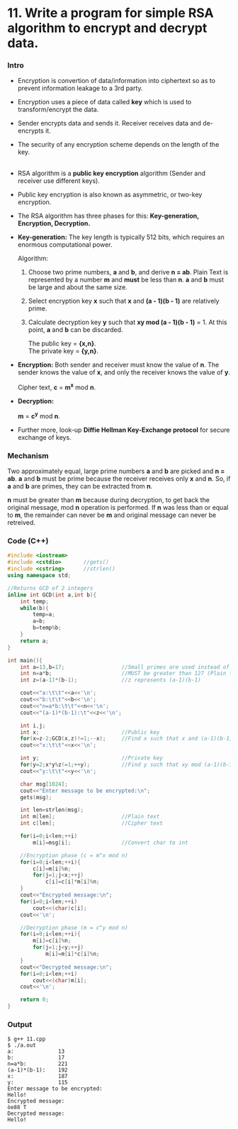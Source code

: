 # 11. Write a program for simple RSA algorithm to encrypt and decrypt data.

### Intro
* Encryption is convertion of data/information into ciphertext so as to prevent information leakage to a 3rd party.
* Encryption uses a piece of data called **key** which is used to transform/encrypt the data.
* Sender encrypts data and sends it. Receiver receives data and de-encrypts it.
* The security of any encryption scheme depends on the length of the key.
<br><br>
* RSA algorithm is a **public key encryption** algorithm (Sender and receiver use different keys).
* Public key encryption is also known as asymmetric, or two-key encryption.
* The RSA algorithm has three phases for this: **Key-generation, Encryption, Decryption.**
* **Key-generation:** The key length is typically 512 bits, which requires an enormous computational power.

	Algorithm:

	1.	Choose two prime numbers, **a** and **b**, and derive **n = ab**. Plain Text is represented by a number **m** and **must** be less than **n**. **a** and **b** must be large and about the same size.

	2.	Select encryption key **x** such that **x** and **(a - 1)(b - 1)** are relatively prime.

	3.	Calculate decryption key **y** such that **xy mod (a - 1)(b - 1)** = 1. At this point, **a** and **b** can be discarded.

		The public key = **{x,n}**.<br>
		The private key = **{y,n}**.

* **Encryption:** Both sender and receiver must know the value of **n**. The sender knows the value of **x**, and only the receiver knows the value of **y**.

	Cipher text, **c** = **m<sup>x</sup>** mod **n**.
* **Decryption:**

	**m** = **c<sup>y</sup>** mod **n**.
* Further more, look-up **Diffie Hellman Key-Exchange protocol** for secure exchange of keys.

### Mechanism
Two approximately equal, large prime numbers **a** and **b** are picked and **n = ab**. **a** and **b** must be prime because the receiver receives only **x** and **n**. So, if **a** and **b** are primes, they can be extracted from **n**.

**n** must be greater than **m** because during decryption, to get back the original message, mod **n** operation is performed. If **n** was less than or equal to **m**, the remainder can never be **m** and original message can never be retreived.

### Code (C++)
```c++
#include <iostream>
#include <cstdio>		//gets()
#include <cstring>		//strlen()
using namespace std;

//Returns GCD of 2 integers
inline int GCD(int a,int b){
	int temp;
	while(b){
		temp=a;
		a=b;
		b=temp%b;
	}
	return a;
}

int main(){
	int a=13,b=17;					//Small primes are used instead of actual big primes in this program
	int n=a*b;						//MUST be greater than 127 (Plain text is ASCII chars which can have a max value of 127)
	int z=(a-1)*(b-1);				//z represents (a-1)(b-1)

	cout<<"a:\t\t"<<a<<'\n';
	cout<<"b:\t\t"<<b<<'\n';
	cout<<"n=a*b:\t\t"<<n<<'\n';
	cout<<"(a-1)*(b-1):\t"<<z<<'\n';

	int i,j;
	int x;							//Public key
	for(x=z-2;GCD(x,z)!=1;--x);		//Find x such that x and (a-1)(b-1) are relatively prime
	cout<<"x:\t\t"<<x<<'\n';

	int y;							//Private key
	for(y=2;x*y%z!=1;++y);			//Find y such that xy mod (a-1)(b-1) = 1
	cout<<"y:\t\t"<<y<<'\n';

	char msg[1024];
	cout<<"Enter message to be encrypted:\n";
	gets(msg);

	int len=strlen(msg);
	int m[len];						//Plain text
	int c[len];						//Cipher text

	for(i=0;i<len;++i)
		m[i]=msg[i];				//Convert char to int

	//Encryption phase (c = m^x mod n)
	for(i=0;i<len;++i){
		c[i]=m[i]%n;
		for(j=1;j<x;++j)
			c[i]=c[i]*m[i]%n;
	}
	cout<<"Encrypted message:\n";
	for(i=0;i<len;++i)
		cout<<(char)c[i];
	cout<<'\n';

	//Decryption phase (m = c^y mod n)
	for(i=0;i<len;++i){
		m[i]=c[i]%n;
		for(j=1;j<y;++j)
			m[i]=m[i]*c[i]%n;
	}
	cout<<"Decrypted message:\n";
	for(i=0;i<len;++i)
		cout<<(char)m[i];
	cout<<'\n';

	return 0;
}

```

### Output
```
$ g++ 11.cpp
$ ./a.out
a:              13
b:              17
n=a*b:          221
(a-1)*(b-1):    192
x:              187
y:              115
Enter message to be encrypted:
Hello!
Encrypted message:
òe88 T
Decrypted message:
Hello!
```
